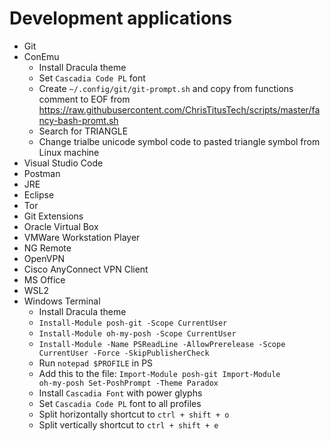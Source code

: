 # Development applications
- Git
- ConEmu
  - Install Dracula theme
  - Set <code>Cascadia Code PL</code> font
  - Create <code>~/.config/git/git-prompt.sh</code> and copy from functions comment to EOF from https://raw.githubusercontent.com/ChrisTitusTech/scripts/master/fancy-bash-promt.sh
  - Search for TRIANGLE
  - Change trialbe unicode symbol code to pasted triangle symbol from Linux machine
- Visual Studio Code
- Postman
- JRE
- Eclipse
- Tor
- Git Extensions
- Oracle Virtual Box
- VMWare Workstation Player
- NG Remote
- OpenVPN
- Cisco AnyConnect VPN Client
- MS Office
- WSL2
- Windows Terminal
  - Install Dracula theme
  - <code>Install-Module posh-git -Scope CurrentUser</code>
  - <code>Install-Module oh-my-posh -Scope CurrentUser</code>
  - <code>Install-Module -Name PSReadLine -AllowPrerelease -Scope CurrentUser -Force -SkipPublisherCheck</code>
  - Run <code>notepad $PROFILE</code> in PS
  - Add this to the file: 
  <code>Import-Module posh-git
  Import-Module oh-my-posh
  Set-PoshPrompt -Theme Paradox</code>
  - Install <code>Cascadia Font</code> with power glyphs
  - Set <code>Cascadia Code PL</code> font to all profiles
  - Split horizontally shortcut to <code>ctrl + shift + o</code>
  - Split vertically shortcut to <code>ctrl + shift + e</code>
